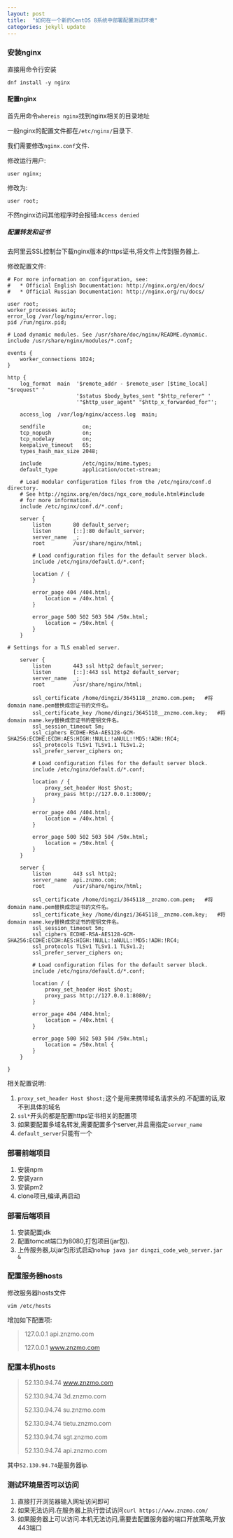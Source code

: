 ```yaml
---
layout: post
title:  "如何在一个新的CentOS 8系统中部署配置测试环境"
categories: jekyll update
---
```


### 安装nginx

直接用命令行安装

```shell
dnf install -y nginx
```

#### 配置nginx

首先用命令`whereis nginx`找到nginx相关的目录地址

一般nginx的配置文件都在`/etc/nginx/`目录下.

我们需要修改`nginx.conf`文件.

修改运行用户:

```shell
user nginx;
```

修改为:

```shell
user root;
```

不然nginx访问其他程序时会报错:`Access denied`

##### 配置转发和证书

去阿里云SSL控制台下载nginx版本的https证书,将文件上传到服务器上.

修改配置文件:

```nginx
# For more information on configuration, see:
#   * Official English Documentation: http://nginx.org/en/docs/
#   * Official Russian Documentation: http://nginx.org/ru/docs/

user root;
worker_processes auto;
error_log /var/log/nginx/error.log;
pid /run/nginx.pid;

# Load dynamic modules. See /usr/share/doc/nginx/README.dynamic.
include /usr/share/nginx/modules/*.conf;

events {
    worker_connections 1024;
}

http {
    log_format  main  '$remote_addr - $remote_user [$time_local] "$request" '
                      '$status $body_bytes_sent "$http_referer" '
                      '"$http_user_agent" "$http_x_forwarded_for"';

    access_log  /var/log/nginx/access.log  main;

    sendfile            on;
    tcp_nopush          on;
    tcp_nodelay         on;
    keepalive_timeout   65;
    types_hash_max_size 2048;

    include             /etc/nginx/mime.types;
    default_type        application/octet-stream;

    # Load modular configuration files from the /etc/nginx/conf.d directory.
    # See http://nginx.org/en/docs/ngx_core_module.html#include
    # for more information.
    include /etc/nginx/conf.d/*.conf;

    server {
        listen       80 default_server;
        listen       [::]:80 default_server;
        server_name  _;
        root         /usr/share/nginx/html;

        # Load configuration files for the default server block.
        include /etc/nginx/default.d/*.conf;

        location / {
        }

        error_page 404 /404.html;
            location = /40x.html {
        }

        error_page 500 502 503 504 /50x.html;
            location = /50x.html {
        }
    }

# Settings for a TLS enabled server.

    server {
        listen       443 ssl http2 default_server;
        listen       [::]:443 ssl http2 default_server;
        server_name  _;
        root         /usr/share/nginx/html;

        ssl_certificate /home/dingzi/3645118__znzmo.com.pem;   #将domain name.pem替换成您证书的文件名。
        ssl_certificate_key /home/dingzi/3645118__znzmo.com.key;   #将domain name.key替换成您证书的密钥文件名。
        ssl_session_timeout 5m;
        ssl_ciphers ECDHE-RSA-AES128-GCM-SHA256:ECDHE:ECDH:AES:HIGH:!NULL:!aNULL:!MD5:!ADH:!RC4;
        ssl_protocols TLSv1 TLSv1.1 TLSv1.2;
        ssl_prefer_server_ciphers on;

        # Load configuration files for the default server block.
        include /etc/nginx/default.d/*.conf;

        location / {
            proxy_set_header Host $host;
            proxy_pass http://127.0.0.1:3000/;
        }

        error_page 404 /404.html;
            location = /40x.html {
        }

        error_page 500 502 503 504 /50x.html;
            location = /50x.html {
        }
    }

    server {
        listen       443 ssl http2;
        server_name  api.znzmo.com;
        root         /usr/share/nginx/html;

        ssl_certificate /home/dingzi/3645118__znzmo.com.pem;   #将domain name.pem替换成您证书的文件名。
        ssl_certificate_key /home/dingzi/3645118__znzmo.com.key;   #将domain name.key替换成您证书的密钥文件名。
        ssl_session_timeout 5m;
        ssl_ciphers ECDHE-RSA-AES128-GCM-SHA256:ECDHE:ECDH:AES:HIGH:!NULL:!aNULL:!MD5:!ADH:!RC4;
        ssl_protocols TLSv1 TLSv1.1 TLSv1.2;
        ssl_prefer_server_ciphers on;

        # Load configuration files for the default server block.
        include /etc/nginx/default.d/*.conf;

        location / {
            proxy_set_header Host $host;
            proxy_pass http://127.0.0.1:8080/;
        }

        error_page 404 /404.html;
            location = /40x.html {
        }

        error_page 500 502 503 504 /50x.html;
            location = /50x.html {
        }
    }

}
```

相关配置说明:

1. `proxy_set_header Host $host;`这个是用来携带域名请求头的.不配置的话,取不到具体的域名
2. `ssl*`开头的都是配置https证书相关的配置项
3. 如果要配置多域名转发,需要配置多个server,并且需指定`server_name`
4. `default_server`只能有一个

### 部署前端项目

1. 安装npm
2. 安装yarn
3. 安装pm2
4. clone项目,编译,再启动

### 部署后端项目

1. 安装配置jdk
2. 配置tomcat端口为8080,打包项目(jar包).
3. 上传服务器,以jar包形式启动`nohup java jar dingzi_code_web_server.jar &`



### 配置服务器hosts

修改服务器hosts文件

```shell
vim /etc/hosts
```

增加如下配置项:

> 127.0.0.1 api.znzmo.com
>
> 127.0.0.1 www.znzmo.com

### 配置本机hosts

>52.130.94.74 www.znzmo.com
>
>52.130.94.74 3d.znzmo.com
>
>52.130.94.74 su.znzmo.com
>
>52.130.94.74 tietu.znzmo.com
>
>52.130.94.74 sgt.znzmo.com
>
>52.130.94.74 api.znzmo.com

其中`52.130.94.74`是服务器ip.

### 测试环境是否可以访问

1. 直接打开浏览器输入网址访问即可
2. 如果无法访问.在服务器上执行尝试访问`curl https://www.znzmo.com/`
3. 如果服务器上可以访问.本机无法访问,需要去配置服务器的端口开放策略,开放443端口